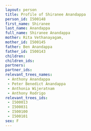 ```yaml
---
layout: person
title: Profile of Shiranee Anandappa
person_id: I500148
first_name: Shiranee
last_name: Anandappa
full_name: Shiranee Anandappa
mother: Rita Vethanayagam,
mother_id: I500145
father: Ben Anandappa
father_id: I500143
children:
children_ids:
partners:
partner_ids:
relevant_trees_names:
 - Anthony Anandappa
 - Peter Benedict Anandappa
 - Anthonia Wijeratnam
 - Anthony Rodrigo
relevant_trees_ids:
 - I500013
 - I500031
 - I500100
 - I500101
sex: F
---
```


